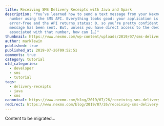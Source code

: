 ```yaml
---
title: Receiving SMS Delivery Receipts with Java and Spark
description: "You’ve learned how to send a text message from your Nexmo virtual
  number using the SMS API. Everything looks good: your application is
  error-free and the API returns status: 0, so you’re pretty confident that your
  message has been sent. But, unless you have direct access to the device
  associated with that number, how can […]"
thumbnail: https://www.nexmo.com/wp-content/uploads/2019/07/sms-delivery-java.png
author: marklewin
published: true
published_at: 2019-07-26T09:52:51
comments: true
category: tutorial
old_categories:
  - developer
  - sms
  - tutorial
tags:
  - delivery-receipts
  - java
  - sms
canonical: https://www.nexmo.com/blog/2019/07/26/receiving-sms-delivery-receipts-with-java-and-spark-dr
redirect: https://www.nexmo.com/blog/2019/07/26/receiving-sms-delivery-receipts-with-java-and-spark-dr
---
```

Content to be migrated...